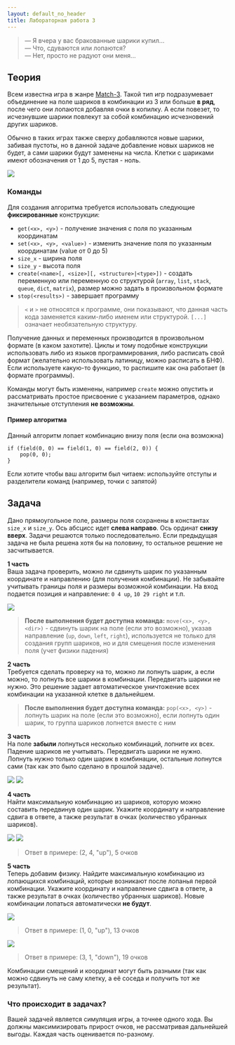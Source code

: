 ```yaml
---
layout: default_no_header
title: Лабораторная работа 3
---
```


> — Я вчера у вас бракованные шарики купил...  
> — Что, сдуваются или лопаются?  
> — Нет, просто не радуют они меня...

## Теория

Всем известна игра в жанре [Match-3]({{site.baseurl}}/labs/lab-2-game). Такой тип игр подразумевает объединение на поле шариков в комбинации из 3 или больше **в ряд**,
после чего они лопаются добавляя очки в копилку. А если повезет, то исчезнувшие шарики повлекут за собой комбинацию исчезновений
других шариков. 

Обычно в таких играх также сверху добавляются новые шарики, забивая пустоты, но в данной задаче добавление новых шариков не будет, а сами шарики будут заменены на числа.
Клетки с шариками имеют обозначения от 1 до 5, пустая - ноль.

<img class="img-small" src="{{site.baseurl}}/resources/labs/lab-2/07_demotivator.png">

### Команды

Для создания алгоритма требуется использовать следующие **фиксированные** конструкции:

- `get(<x>, <y>)` - получение значения с поля по указанным координатам
- `set(<x>, <y>, <value>)` - изменить значение поля по указанным координатам (value от 0 до 5)
- `size_x` - ширина поля
- `size_y` - высота поля
- `create(<name>[, <size>][, <structure>|<type>])` - создать переменную или переменную со структурой (`array`, `list`, `stack`, `queue`, 
`dict`, `matrix`), размер можно задать в произвольном формате
- `stop(<results>)` - завершает программу

> `<` и `>` не относятся к программе, они показывают, что данная часть кода заменяется каким-либо именем или структурой.
> `[...]` означает необязательную структуру.

Получение данных и переменных производится в произвольном формате (в каком захотите). Циклы и тому подобные конструкции 
использовать либо из языков программирования, либо расписать свой формат (желательно использовать латиницу, можно расписать
в БНФ). Если используете какую-то функцию, то распишите как она работает (в формате программы).

Команды могут быть изменены, например `create` можно опустить и рассматривать простое присвоение с указанием параметров, однако значительные
отступления **не возможны**.

#### Пример алгоритма

Данный алгоритм лопает комбинацию внизу поля (если она возможна)

```
if (field(0, 0) == field(1, 0) == field(2, 0)) {
    pop(0, 0);
}
```

Если хотите чтобы ваш алгоритм был читаем: используйте отступы и разделители команд (например, точки с запятой) 

## Задача

Дано прямоугольное поле, размеры поля сохранены в константах `size_x` и `size_y`. Ось абсцисс идет **слева направо**. Ось 
ординат **снизу вверх**. Задачи решаются только последовательно. Если предыдущая задача не была решена хотя бы на половину,
то остальное решение не засчитывается.

**1 часть**  
Ваша задача проверить, можно ли сдвинуть шарик по указанным координате и направлению (для получения комбинации). Не забывайте
учитывать границы поля и размеры возможной комбинации. На вход подается позиция и направление: `0 4 up`, `10 29 right` и т.п.

<img class="img-small" src="{{site.baseurl}}/resources/labs/lab-2/00_zero_field.png">

> **После выполнения будет доступна команда:** `move(<x>, <y>, <dir>)` - сдвинуть шарик на поле (если это возможно), указав 
> направление (`up`, `down`, `left`, `right`), используется не только для создания групп шариков, но и для смещения после 
> изменения поля (учет физики падения)

**2 часть**  
Требуется сделать проверку на то, можно ли лопнуть шарик, а если можно, то лопнуть все шарики в комбинации. Передвигать шарики не нужно.
Это решение задает автоматическое уничтожение всех комбинации на указанной клетке в дальнейшем.

> **После выполнения будет доступна команда:** `pop(<x>, <y>)` - лопнуть шарик на поле (если это возможно), 
> если лопнуть один шарик, то группа шариков лопнется вместе с ним

**3 часть**  
На поле **забыли** лопнуться несколько комбинаций, лопните их всех. Падение шариков не учитывать. 
Передвигать шарики не нужно. Лопнуть нужно только один шарик в комбинации, остальные лопнутся сами (так как это было сделано в 
прошлой задаче). 

<img class="img-small" src="{{site.baseurl}}/resources/labs/lab-2/01_first_field.png">
<img class="img-small" src="{{site.baseurl}}/resources/labs/lab-2/02_first_field_sol.png">

**4 часть**  
Найти максимальную комбинацию из шариков, которую можно составить передвинув один шарик. Укажите координату и 
направление сдвига в ответе, а также результат в очках (количество убранных шариков).

<img class="img-small" src="{{site.baseurl}}/resources/labs/lab-2/03_second_field.png">
<img class="img-small" src="{{site.baseurl}}/resources/labs/lab-2/04_second_field_sol.png">

> Ответ в примере: (2, 4, "up"), 5 очков

**5 часть**  
Теперь добавим физику. Найдите максимальную комбинацию из лопающихся комбинаций, которые возникают после лопанья первой 
комбинации. Укажите координату и направление сдвига в ответе, а также результат в очках (количество убранных шариков).
Новые комбинации лопаться автоматически **не будут**.

<img src="{{site.baseurl}}/resources/labs/lab-2/05_hard.png">

> Ответ в примере: (1, 0, "up"), 13 очков

<img src="{{site.baseurl}}/resources/labs/lab-2/06_hard_2.png">

> Ответ в примере: (3, 1, "down"), 19 очков

Комбинации смещений и координат могут быть разными (так как можно сдвинуть не саму клетку, а её соседа и получить тот 
же результат).

### Что происходит в задачах?

Вашей задачей является симуляция игры, а точнее одного хода. Вы должны максимизировать прирост очков, не
рассматривая дальнейшей выгоды. Каждая часть оценивается по-разному.
